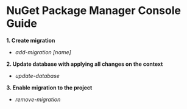# NuGet Package Manager Console Guide

**1. Create migration**
   - *add-migration [name]*

**2. Update database with applying all changes on the context**
   - *update-database*

**3. Enable migration to the project**
   - *remove-migration*
